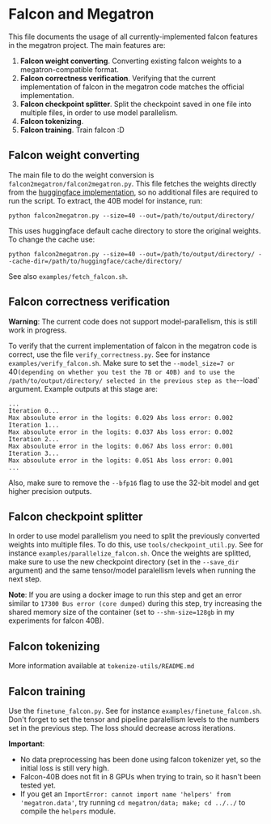 # Falcon and Megatron

This file documents the usage of all currently-implemented falcon features in the megatron project.
The main features are:
1. **Falcon weight converting**.
   Converting existing falcon weights to a megatron-compatible format.
1. **Falcon correctness verification**.
   Verifying that the current implementation of falcon in the megatron code matches the official implementation.
1. **Falcon checkpoint splitter**.
   Split the checkpoint saved in one file into multiple files, in order to use model parallelism.
1. **Falcon tokenizing**.
1. **Falcon training**.
   Train falcon :D

## Falcon weight converting

The main file to do the weight conversion is `falcon2megatron/falcon2megatron.py`.
This file fetches the weights directly from the [huggingface implementation](https://huggingface.co/tiiuae/falcon-40b), so no additional files are required to run the script.
To extract, the 40B model for instance, run:
```
python falcon2megatron.py --size=40 --out=/path/to/output/directory/
```
This uses huggingface default cache directory to store the original weights.
To change the cache use:
```
python falcon2megatron.py --size=40 --out=/path/to/output/directory/ --cache-dir=/path/to/huggingface/cache/directory/
```

See also `examples/fetch_falcon.sh`.

## Falcon correctness verification

**Warning**: The current code does not support model-parallelism, this is still work in progress.

To verify that the current implementation of falcon in the megatron code is correct, use the file `verify_correctness.py`.
See for instance `examples/verify_falcon.sh`.
Make sure to set the `--model_size=7 or `40` (depending on whether you test the 7B or 40B) and to use the /path/to/output/directory/ selected in the previous step as the `--load` argument.
Example outputs at this stage are:
```
...
Iteration 0...
Max absoulute error in the logits: 0.029 Abs loss error: 0.002
Iteration 1...
Max absoulute error in the logits: 0.037 Abs loss error: 0.002
Iteration 2...
Max absoulute error in the logits: 0.067 Abs loss error: 0.001
Iteration 3...
Max absoulute error in the logits: 0.051 Abs loss error: 0.001
...
```

Also, make sure to remove the `--bfp16` flag to use the 32-bit model and get higher precision outputs.

## Falcon checkpoint splitter

In order to use model parallelism you need to split the previously converted weights into multiple files.
To do this, use `tools/checkpoint_util.py`.
See for instance `examples/parallelize_falcon.sh`.
Once the weights are splitted, make sure to use the new checkpoint directory (set in the `--save_dir` argument) and the same tensor/model paralellism levels when running the next step.

**Note**: If you are using a docker image to run this step and get an error similar to `17300 Bus error (core dumped)` during this step, try increasing the shared memory size of the container (set to `--shm-size=128gb` in my experiments for falcon 40B).

## Falcon tokenizing

More information available at `tokenize-utils/README.md`

## Falcon training

Use the `finetune_falcon.py`.
See for instance `examples/finetune_falcon.sh`.
Don't forget to set the tensor and pipeline paralellism levels to the numbers set in the previous step.
The loss should decrease across iterations.

**Important**:
- No data preprocessing has been done using falcon tokenizer yet, so the initial loss is still very high.
- Falcon-40B does not fit in 8 GPUs when trying to train, so it hasn't been tested yet.
- If you get an `ImportError: cannot import name 'helpers' from 'megatron.data'`, try running `cd megatron/data; make; cd ../../` to compile the `helpers` module.
